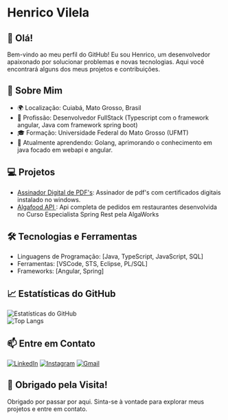 # Henrico Vilela

## 👋 Olá!

Bem-vindo ao meu perfil do GitHub! Eu sou Henrico, um desenvolvedor apaixonado por solucionar problemas e novas tecnologias. Aqui você encontrará alguns dos meus projetos e contribuições.

## 🚀 Sobre Mim

- 🌍 Localização: Cuiabá, Mato Grosso, Brasil
- 💼 Profissão: Desenvolvedor FullStack (Typescript com o framework angular, Java com framework spring boot)
- 🎓 Formação: Universidade Federal do Mato Grosso (UFMT)
- 🌱 Atualmente aprendendo: Golang, aprimorando o conhecimento em java focado em webapi e angular.

## 💻 Projetos

- [Assinador Digital de PDF's](https://github.com/henricoVilela/assinador): Assinador de pdf's com certificados digitais instalado no windows.
- [Algafood API  ](https://github.com/henricoVilela/algafood-api): Api completa de pedidos em restaurantes desenvolvida no Curso Especialista Spring Rest pela AlgaWorks

## 🛠️ Tecnologias e Ferramentas

- Linguagens de Programação: [Java, TypeScript, JavaScript, SQL]
- Ferramentas: [VSCode, STS, Eclipse, PL/SQL]
- Frameworks: [Angular, Spring]

## 📈 Estatísticas do GitHub

![Estatísticas do GitHub](https://github-readme-stats.vercel.app/api?username=HenricoVilela&show_icons=true&theme=radical)
<br>
![Top Langs](https://github-readme-stats.vercel.app/api/top-langs/?username=HenricoVilela&layout=compact)


## 📫 Entre em Contato
[![LinkedIn](https://img.shields.io/badge/LinkedIn-0077B5?style=for-the-badge&logo=linkedin&logoColor=white)](https://www.linkedin.com/in/henricovilela/)
[![Instagram](https://img.shields.io/badge/-Instagram-%23E4405F?style=for-the-badge&logo=instagram&logoColor=white)](https://www.instagram.com/henrico_vilela/)
[![Gmail](https://img.shields.io/badge/Gmail-333333?style=for-the-badge&logo=gmail&logoColor=red)](mailto:henricovilela@gmail.com)

## 🎉 Obrigado pela Visita!

Obrigado por passar por aqui. Sinta-se à vontade para explorar meus projetos e entre em contato.

